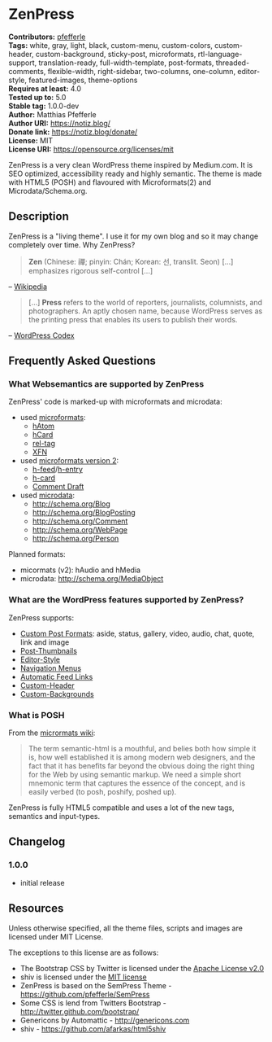 # ZenPress #
**Contributors:** [pfefferle](https://profiles.wordpress.org/pfefferle)  
**Tags:** white, gray, light, black, custom-menu, custom-colors, custom-header, custom-background, sticky-post, microformats, rtl-language-support, translation-ready, full-width-template, post-formats, threaded-comments, flexible-width, right-sidebar, two-columns, one-column, editor-style, featured-images, theme-options  
**Requires at least:** 4.0  
**Tested up to:** 5.0  
**Stable tag:** 1.0.0-dev  
**Author:** Matthias Pfefferle  
**Author URI:** https://notiz.blog/  
**Donate link:** https://notiz.blog/donate/  
**License:** MIT  
**License URI:** https://opensource.org/licenses/mit  

ZenPress is a very clean WordPress theme inspired by Medium.com. It is SEO optimized, accessibility ready and highly semantic. The theme is made with HTML5 (POSH) and flavoured with Microformats(2) and Microdata/Schema.org.

## Description ##

ZenPress is a "living theme". I use it for my own blog and so it may change completely over time. Why ZenPress?

> **Zen** (Chinese: 禪; pinyin: Chán; Korean: 선, translit. Seon) [...] emphasizes rigorous self-control [...]

– [Wikipedia](https://en.wikipedia.org/wiki/Zen)

>  [...] **Press** refers to the world of reporters, journalists, columnists, and photographers. An aptly chosen name, because WordPress serves as the printing press that enables its users to publish their words.

– [WordPress Codex](https://codex.wordpress.org/WordPress_Semantics#History_of_the_WordPress_Name)

## Frequently Asked Questions ##

### What Websemantics are supported by ZenPress ###

ZenPress' code is marked-up with microformats and microdata:

* used [microformats](http://microformats.org/):
	* [hAtom](http://microformats.org/wiki/hatom)
	* [hCard](http://microformats.org/wiki/hcard)
	* [rel-tag](http://microformats.org/wiki/rel-tag)
	* [XFN](http://microformats.org/wiki/xfn)
* used [microformats version 2](http://microformats.org/wiki/microformats-2):
	* [h-feed](http://microformats.org/wiki/h-feed)/[h-entry](http://microformats.org/wiki/h-entry)
	* [h-card](http://microformats.org/wiki/h-card)
	* [Comment Draft](http://microformats.org/wiki/comment-brainstorming#microformats2_h-feed_p-comments)
* used [microdata](http://www.whatwg.org/specs/web-apps/current-work/multipage/microdata.html):
	* http://schema.org/Blog
	* http://schema.org/BlogPosting
	* http://schema.org/Comment
	* http://schema.org/WebPage
	* http://schema.org/Person

Planned formats:

* micormats (v2): hAudio and hMedia
* microdata: http://schema.org/MediaObject

### What are the WordPress features supported by ZenPress? ###

ZenPress supports:

* [Custom Post Formats](http://codex.wordpress.org/Post_Formats): aside, status, gallery, video, audio, chat, quote, link and image
* [Post-Thumbnails](http://codex.wordpress.org/Post_Thumbnails)
* [Editor-Style](http://codex.wordpress.org/Function_Reference/add_editor_style)
* [Navigation Menus](http://codex.wordpress.org/Navigation_Menus)
* [Automatic Feed Links](http://codex.wordpress.org/Automatic_Feed_Links)
* [Custom-Header](http://codex.wordpress.org/Custom_Headers)
* [Custom-Backgrounds](http://codex.wordpress.org/Custom_Backgrounds)

### What is POSH ###

From the [micrormats wiki](http://microformats.org/wiki/posh):

> The term semantic-html is a mouthful, and belies both how simple it is, how well established
> it is among modern web designers, and the fact that it has benefits far beyond the obvious doing
> the right thing for the Web by using semantic markup. We need a simple short mnemonic term that
> captures the essence of the concept, and is easily verbed (to posh, poshify, poshed up).

ZenPress is fully HTML5 compatible and uses a lot of the new tags, semantics and input-types.

## Changelog ##

### 1.0.0 ###

* initial release

## Resources ##

Unless otherwise specified, all the theme files, scripts and images are licensed under MIT License.

The exceptions to this license are as follows:

* The Bootstrap CSS by Twitter is licensed under the [Apache License v2.0](http://www.apache.org/licenses/LICENSE-2.0)
* shiv is licensed under the [MIT license](http://opensource.org/licenses/MIT)
* ZenPress is based on the SemPress Theme - <https://github.com/pfefferle/SemPress>
* Some CSS is lend from Twitters Bootstrap - <http://twitter.github.com/bootstrap/>
* Genericons by Automattic - <http://genericons.com>
* shiv - <https://github.com/afarkas/html5shiv>
